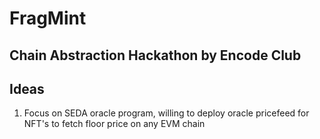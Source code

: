 # FragMint
## Chain Abstraction Hackathon by Encode Club

## Ideas
1. Focus on SEDA oracle program, willing to deploy oracle pricefeed for NFT's to fetch floor price on any EVM chain
